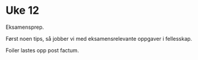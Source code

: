# Uke 12

Eksamensprep.

Først noen tips, så jobber vi med eksamensrelevante oppgaver i fellesskap.

Foiler lastes opp post factum.

